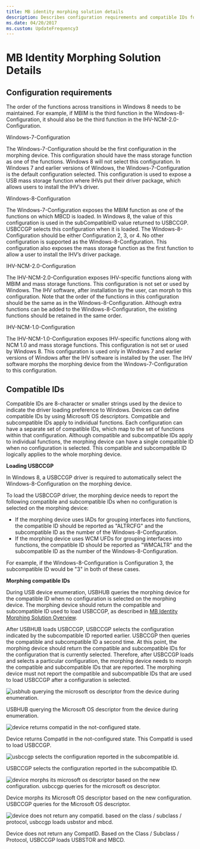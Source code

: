```yaml
---
title: MB identity morphing solution details
description: Describes configuration requirements and compatible IDs for MB identity morphing devices
ms.date: 04/20/2017
ms.custom: UpdateFrequency3
---
```


# MB Identity Morphing Solution Details


## Configuration requirements


The order of the functions across transitions in Windows 8 needs to be maintained. For example, if MBIM is the third function in the Windows-8-Configuration, it should also be the third function in the IHV-NCM-2.0-Configuration.

Windows-7-Configuration

The Windows-7-Configuration should be the first configuration in the morphing device. This configuration should have the mass storage function as one of the functions. Windows 8 will not select this configuration. In Windows 7 and earlier versions of Windows, the Windows-7-Configuration is the default configuration selected. This configuration is used to expose a USB mass storage function where IHVs put their driver package, which allows users to install the IHV’s driver.

Windows-8-Configuration

The Windows-7-Configuration exposes the MBIM function as one of the functions on which MBCD is loaded. In Windows 8, the value of this configuration is used in the subCompatibleID value returned to USBCCGP. USBCCGP selects this configuration when it is loaded. The Windows-8-Configuration should be either Configuration 2, 3, or 4. No other configuration is supported as the Windows-8-Configuration. This configuration also exposes the mass storage function as the first function to allow a user to install the IHV’s driver package.

IHV-NCM-2.0-Configuration

The IHV-NCM-2.0-Configuration exposes IHV-specific functions along with MBIM and mass storage functions. This configuration is not set or used by Windows. The IHV software, after installation by the user, can morph to this configuration. Note that the order of the functions in this configuration should be the same as in the Windows-8-Configuration. Although extra functions can be added to the Windows-8-Configuration, the existing functions should be retained in the same order.

IHV-NCM-1.0-Configuration

The IHV-NCM-1.0-Configuration exposes IHV-specific functions along with NCM 1.0 and mass storage functions. This configuration is not set or used by Windows 8. This configuration is used only in Windows 7 and earlier versions of Windows after the IHV software is installed by the user. The IHV software morphs the morphing device from the Windows-7-Configuration to this configuration.

## Compatible IDs


Compatible IDs are 8-character or smaller strings used by the device to indicate the driver loading preference to Windows. Devices can define compatible IDs by using Microsoft OS descriptors. Compatible and subcompatible IDs apply to individual functions. Each configuration can have a separate set of compatible IDs, which map to the set of functions within that configuration. Although compatible and subcompatible IDs apply to individual functions, the morphing device can have a single compatible ID when no configuration is selected. This compatible and subcompatible ID logically applies to the whole morphing device.

**Loading USBCCGP**

In Windows 8, a USBCCGP driver is required to automatically select the Windows-8-Configuration on the morphing device.

To load the USBCCGP driver, the morphing device needs to report the following compatible and subcompatible IDs when no configuration is selected on the morphing device:

-   If the morphing device uses IADs for grouping interfaces into functions, the compatible ID should be reported as "ALTRCFG" and the subcompatible ID as the number of the Windows-8-Configuration.
-   If the morphing device uses WCM UFDs for grouping interfaces into functions, the compatible ID should be reported as "WMCALTR" and the subcompatible ID as the number of the Windows-8-Configuration.

For example, if the Windows-8-Configuration is Configuration 3, the subcompatible ID would be "3" in both of these cases.

**Morphing compatible IDs**

During USB device enumeration, USBHUB queries the morphing device for the compatible ID when no configuration is selected on the morphing device. The morphing device should return the compatible and subcompatible ID used to load USBCCGP, as described in [MB Identity Morphing Solution Overview](mb-identity-morphing-solution-overview.md).

After USBHUB loads USBCCGP, USBCCGP selects the configuration indicated by the subcompatible ID reported earlier. USBCCGP then queries the compatible and subcompatible ID a second time. At this point, the morphing device should return the compatible and subcompatible IDs for the configuration that is currently selected. Therefore, after USBCCGP loads and selects a particular configuration, the morphing device needs to morph the compatible and subcompatible IDs that are reported. The morphing device must not report the compatible and subcompatible IDs that are used to load USBCCGP after a configuration is selected.

![usbhub querying the microsoft os descriptor from the device during enumeration.](images/mbim13.png)

USBHUB querying the Microsoft OS descriptor from the device during enumeration.

![device returns compatid in the not-configured state.](images/mbim14.png)

Device returns CompatId in the not-configured state. This CompatId is used to load USBCCGP.

![usbccgp selects the configuration reported in the subcompatible id.](images/mbim15.png)

USBCCGP selects the configuration reported in the subcompatible ID.

![device morphs its microsoft os descriptor based on the new configuration. usbccgp queries for the microsoft os descriptor.](images/mbim16.png)

Device morphs its Microsoft OS descriptor based on the new configuration. USBCCGP queries for the Microsoft OS descriptor.

![device does not return any compatid. based on the class / subclass / protocol, usbccgp loads usbstor and mbcd.](images/mbim17.png)

Device does not return any CompatID. Based on the Class / Subclass / Protocol, USBCCGP loads USBSTOR and MBCD.

 

 






